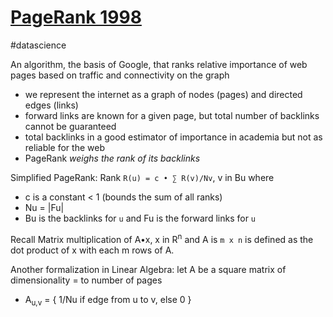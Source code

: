 # [PageRank 1998](http://ilpubs.stanford.edu:8090/422/1/1999-66.pdf)
#datascience

An algorithm, the basis of Google, that ranks relative importance of web pages based on traffic and connectivity on the graph
- we represent the internet as a graph of nodes (pages) and directed edges (links)
- forward links are known for a given page, but total number of backlinks cannot be guaranteed
- total backlinks in a good estimator of importance in academia but not as reliable for the web
- PageRank *weighs the rank of its backlinks* 

Simplified PageRank: Rank `R(u) = c • ∑ R(v)/Nv`, v in Bu where
- c is a constant < 1 (bounds the sum of all ranks)
- Nu = |Fu|
- Bu is the backlinks for `u` and Fu is the forward links for `u`

Recall Matrix multiplication of A•x, x in R<sup>n</sup> and A is `m x n` is defined as the dot product of x with each m rows of A.

Another formalization in Linear Algebra: let A be a square matrix of dimensionality = to number of pages
- A<sub>u,v</sub> = { 1/Nu if edge from u to v, else 0 }
